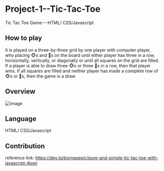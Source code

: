 # Project-1--Tic-Tac-Toe
Tic Tac Toe Game---HTML/ CSS/Javascript

## How to play
It is played on a three-by-three grid by one player with computer player, who placing 🐵s and 🐸s on the board until either player has three in a row, horizontally, vertically, or diagonally or until all squares on the grid are filled. If a player is able to draw three 🐵s or three 🐸s in a row, then that player wins. If all squares are filled and neither player has made a complete row of 🐵s or 🐸s, then the game is a draw


## Overview
![image](https://user-images.githubusercontent.com/89958717/147686804-44df6c74-432b-442b-b905-1acab8901d74.png)


## Language
HTML/ CSS/Javascript


## Contribution
reference link: https://dev.to/bornasepic/pure-and-simple-tic-tac-toe-with-javascript-4pgn
